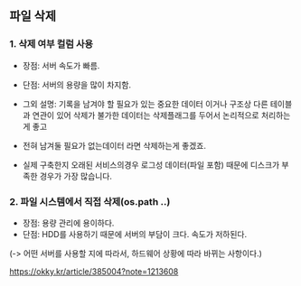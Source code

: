 
## 파일 삭제 

### 1. 삭제 여부 컬럼 사용 
- 장점: 서버 속도가 빠름. 
- 단점: 서버의 용량을 많이 차지함.
- 그외 설명:
 기록을 남겨야 할 필요가 있는 중요한 데이터 이거나 구조상 다른 테이블과 연관이 있어 삭제가 불가한 데이터는 삭제플래그를 두어서 논리적으로 처리하는게 좋고

- 전혀 남겨둘 필요가 없는데이터 라면 삭제하는게 좋겠죠.

- 실제 구축한지 오래된 서비스의경우 로그성 데이터(파일 포함) 때문에 디스크가 부족한 경우가 가장 많습니다.

### 2. 파일 시스템에서 직접 삭제(os.path ..)
- 장점: 용량 관리에 용이하다.
- 단점: HDD를 사용하기 때문에 서버의 부담이 크다. 속도가 저하된다.

(-> 어떤 서버를 사용할 지에 따라서, 하드웨어 상황에 따라 바뀌는 사항이다.)


https://okky.kr/article/385004?note=1213608
